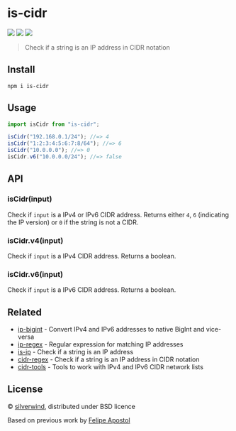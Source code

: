 # is-cidr
[![](https://img.shields.io/npm/v/is-cidr.svg?style=flat)](https://www.npmjs.org/package/is-cidr) [![](https://img.shields.io/npm/dm/is-cidr.svg)](https://www.npmjs.org/package/is-cidr) [![](https://packagephobia.com/badge?p=is-cidr)](https://packagephobia.com/result?p=is-cidr)

> Check if a string is an IP address in CIDR notation

## Install

```
npm i is-cidr
```

## Usage

```js
import isCidr from "is-cidr";

isCidr("192.168.0.1/24"); //=> 4
isCidr("1:2:3:4:5:6:7:8/64"); //=> 6
isCidr("10.0.0.0"); //=> 0
isCidr.v6("10.0.0.0/24"); //=> false
```

## API
### isCidr(input)

Check if `input` is a IPv4 or IPv6 CIDR address. Returns either `4`, `6` (indicating the IP version) or `0` if the string is not a CIDR.

### isCidr.v4(input)

Check if `input` is a IPv4 CIDR address. Returns a boolean.

### isCidr.v6(input)

Check if `input` is a IPv6 CIDR address. Returns a boolean.

## Related

- [ip-bigint](https://github.com/silverwind/ip-bigint) - Convert IPv4 and IPv6 addresses to native BigInt and vice-versa
- [ip-regex](https://github.com/sindresorhus/ip-regex) - Regular expression for matching IP addresses
- [is-ip](https://github.com/sindresorhus/is-ip) - Check if a string is an IP address
- [cidr-regex](https://github.com/silverwind/cidr-regex) - Check if a string is an IP address in CIDR notation
- [cidr-tools](https://github.com/silverwind/cidr-tools) - Tools to work with IPv4 and IPv6 CIDR network lists

## License

© [silverwind](https://github.com/silverwind), distributed under BSD licence

Based on previous work by [Felipe Apostol](https://github.com/flipjs)

